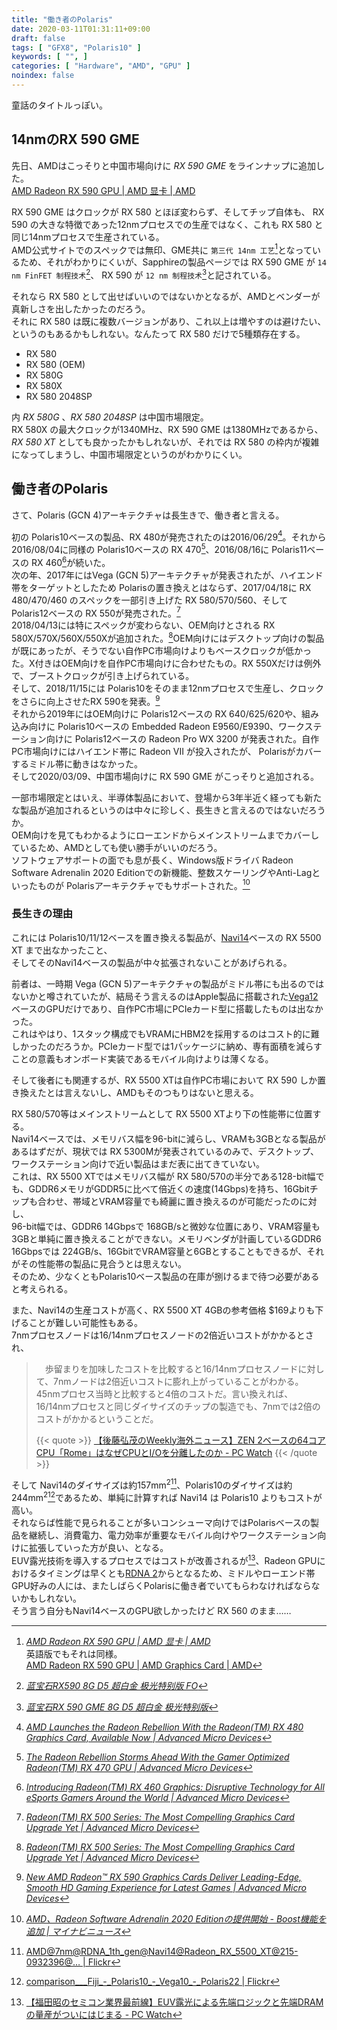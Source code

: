 ```yaml
---
title: "働き者のPolaris"
date: 2020-03-11T01:31:11+09:00
draft: false
tags: [ "GFX8", "Polaris10" ]
keywords: [ "", ]
categories: [ "Hardware", "AMD", "GPU" ]
noindex: false
---
```


童話のタイトルっぽい。  

## 14nmのRX 590 GME

先日、AMDはこっそりと中国市場向けに *RX 590 GME* をラインナップに追加した。  
[AMD Radeon RX 590 GPU | AMD 显卡 | AMD](https://www.amd.com/zh-hans/products/graphics/radeon-rx-590#product%20footnotetids_9496-1866-2116-816)  

RX 590 GME はクロックが RX 580 とほぼ変わらず、そしてチップ自体も、 RX 590 の大きな特徴であった12nmプロセスでの生産ではなく、これも RX 580 と同じ14nmプロセスで生産されている。  
AMD公式サイトでのスペックでは無印、GME共に `第三代 14nm 工艺`[^1]となっているため、それがわかりにくいが、Sapphireの製品ページでは RX 590 GME が `14 nm FinFET 制程技术`[^2]、 RX 590 が `12 nm 制程技术`[^3]と記されている。  

それなら RX 580 として出せばいいのではないかとなるが、AMDとベンダーが真新しさを出したかったのだろう。  
それに RX 580 は既に複数バージョンがあり、これ以上は増やすのは避けたい、というのもあるかもしれない。なんたって RX 580 だけで5種類存在する。

 * RX 580
 * RX 580 (OEM)
 * RX 580G
 * RX 580X
 * RX 580 2048SP

内 *RX 580G* 、*RX 580 2048SP* は中国市場限定。  
RX 580X の最大クロックが1340MHz、RX 590 GME は1380MHzであるから、*RX 580 XT* としても良かったかもしれないが、それでは RX 580 の枠内が複雑になってしまうし、中国市場限定というのがわかりにくい。  

[^1]: <cite>[AMD Radeon RX 590 GPU | AMD 显卡 | AMD](https://www.amd.com/zh-hans/products/graphics/radeon-rx-590#product%20footnotetids_9496-1866-2116-816)</cite> <br> 英語版でもそれは同様。<br> [AMD Radeon RX 590 GPU | AMD Graphics Card | AMD](https://www.amd.com/en/products/graphics/radeon-rx-590#product-specs)
[^2]: <cite>[蓝宝石RX590 8G D5 超白金 极光特别版 FO](https://www.sapphiretech.com/zh-cn/consumer/nitro-rx-590-8g-g5-se_c#Specification)</cite>
[^3]: <cite>[蓝宝石RX 590 GME 8G D5 超白金 极光特别版](https://www.sapphiretech.com/zh-cn/consumer/nitro-rx-590-gme-8g-g5-se_c#Specification)</cite>

## 働き者のPolaris
さて、Polaris (GCN 4)アーキテクチャは長生きで、働き者と言える。  

初の Polaris10ベースの製品、RX 480が発売されたのは2016/06/29[^4]。それから2016/08/04に同様の Polaris10ベースの RX 470[^5]、2016/08/16に Polaris11ベースの RX 460[^6]が続いた。  
次の年、2017年にはVega (GCN 5)アーキテクチャが発表されたが、ハイエンド帯をターゲットとしたため Polarisの置き換えとはならず、2017/04/18に RX 480/470/460 のスペックを一部引き上げた RX 580/570/560、そして Polaris12ベースの RX 550が発売された。[^7]  
2018/04/13には特にスペックが変わらない、OEM向けとされる RX 580X/570X/560X/550Xが追加された。[^8]OEM向けにはデスクトップ向けの製品が既にあったが、そうでない自作PC市場向けよりもベースクロックが低かった。X付きはOEM向けを自作PC市場向けに合わせたもの。RX 550Xだけは例外で、ブーストクロックが引き上げられている。  
そして、2018/11/15には Polaris10をそのまま12nmプロセスで生産し、クロックをさらに向上させたRX 590を発表。[^9]  
それから2019年にはOEM向けに Polaris12ベースの RX 640/625/620や、組み込み向けに Polaris10ベースの Embedded Radeon E9560/E9390、ワークステーション向けに Polaris12ベースの Radeon Pro WX 3200 が発表された。自作PC市場向けにはハイエンド帯に Radeon VII が投入されたが、 Polarisがカバーするミドル帯に動きはなかった。  
そして2020/03/09、中国市場向けに RX 590 GME がこっそりと追加される。  

一部市場限定とはいえ、半導体製品において、登場から3年半近く経っても新たな製品が追加されるというのは中々に珍しく、長生きと言えるのではないだろうか。  
OEM向けを見てもわかるようにローエンドからメインストリームまでカバーしているため、AMDとしても使い勝手がいいのだろう。  
ソフトウェアサポートの面でも息が長く、Windows版ドライバ Radeon Software Adrenalin 2020 Editionでの新機能、整数スケーリングやAnti-Lagといったものが Polarisアーキテクチャでもサポートされた。[^10]  

[^4]: <cite>[AMD Launches the Radeon Rebellion With the Radeon(TM) RX 480 Graphics Card, Available Now | Advanced Micro Devices](https://ir.amd.com/news-releases/news-release-details/amd-launches-radeon-rebellion-radeontm-rx-480-graphics-card)</cite>
[^5]: <cite>[The Radeon Rebellion Storms Ahead With the Gamer Optimized Radeon(TM) RX 470 GPU | Advanced Micro Devices](https://ir.amd.com/news-releases/news-release-details/radeon-rebellion-storms-ahead-gamer-optimized-radeontm-rx-470)</cite>
[^6]: <cite>[Introducing Radeon(TM) RX 460 Graphics: Disruptive Technology for All eSports Gamers Around the World | Advanced Micro Devices](https://ir.amd.com/news-releases/news-release-details/introducing-radeontm-rx-460-graphics-disruptive-technology-all)</cite>
[^7]: <cite>[Radeon(TM) RX 500 Series: The Most Compelling Graphics Card Upgrade Yet | Advanced Micro Devices](https://ir.amd.com/news-releases/news-release-details/radeontm-rx-500-series-most-compelling-graphics-card-upgrade-yet)</cite>
[^8]: <cite>[Radeon(TM) RX 500 Series: The Most Compelling Graphics Card Upgrade Yet | Advanced Micro Devices](https://ir.amd.com/news-releases/news-release-details/radeontm-rx-500-series-most-compelling-graphics-card-upgrade-yet)</cite>
[^9]: <cite>[New AMD Radeon™ RX 590 Graphics Cards Deliver Leading-Edge, Smooth HD Gaming Experience for Latest Games | Advanced Micro Devices](https://ir.amd.com/news-releases/news-release-details/new-amd-radeontm-rx-590-graphics-cards-deliver-leading-edge)</cite>
[^10]: <cite>[AMD、Radeon Software Adrenalin 2020 Editionの提供開始 - Boost機能を追加 | マイナビニュース](https://news.mynavi.jp/article/20191210-936136/)</cite>

### 長生きの理由
これには Polaris10/11/12ベースを置き換える製品が、[Navi14](/tags/navi14)ベースの RX 5500 XT まで出なかったこと、  
そしてそのNavi14ベースの製品が中々拡張されないことがあげられる。  

前者は、一時期 Vega (GCN 5)アーキテクチャの製品がミドル帯にも出るのではないかと噂されていたが、結局そう言えるのはApple製品に搭載された[Vega12](/tags/vega12)ベースのGPUだけであり、自作PC市場にPCIeカード型に搭載したものは出なかった。  
これはやはり、1スタック構成でもVRAMにHBM2を採用するのはコスト的に難しかったのだろうか。PCIeカード型では1パッケージに納め、専有面積を減らすことの意義もオンボード実装であるモバイル向けよりは薄くなる。  

そして後者にも関連するが、RX 5500 XTは自作PC市場において RX 590 しか置き換えたとは言えないし、AMDもそのつもりはないと思える。  

RX 580/570等はメインストリームとして RX 5500 XTより下の性能帯に位置する。  
Navi14ベースでは、メモリバス幅を96-bitに減らし、VRAMも3GBとなる製品があるはずだが、現状では RX 5300Mが発表されているのみで、デスクトップ、ワークステーション向けで近い製品はまだ表に出てきていない。  
これは、RX 5500 XTではメモリバス幅が RX 580/570の半分である128-bit幅でも、GDDR6メモリがGDDR5に比べて倍近くの速度(14Gbps)を持ち、16Gbitチップも合わせ、帯域とVRAM容量でも綺麗に置き換えるのが可能だったのに対し、  
96-bit幅では、GDDR6 14Gbpsで 168GB/sと微妙な位置にあり、VRAM容量も3GBと単純に置き換えることができない。メモリベンダが計画しているGDDR6 16Gbpsでは 224GB/s、16GbitでVRAM容量と6GBとすることもできるが、それがその性能帯の製品に見合うとは思えない。  
そのため、少なくともPolaris10ベース製品の在庫が捌けるまで待つ必要があると考えられる。  

また、Navi14の生産コストが高く、RX 5500 XT 4GBの参考価格 $169よりも下げることが難しい可能性もある。  
7nmプロセスノードは16/14nmプロセスノードの2倍近いコストがかかるとされ、

 > 　歩留まりを加味したコストを比較すると16/14nmプロセスノードに対して、7nmノードは2倍近いコストに膨れ上がっていることがわかる。45nmプロセス当時と比較すると4倍のコストだ。言い換えれば、16/14nmプロセスと同じダイサイズのチップの製造でも、7nmでは2倍のコストがかかるということだ。
 >
 > {{< quote >}} [【後藤弘茂のWeekly海外ニュース】ZEN 2ベースの64コアCPU「Rome」はなぜCPUとI/Oを分離したのか - PC Watch](https://pc.watch.impress.co.jp/docs/column/kaigai/1156455.html) {{< /quote >}}

そして Navi14のダイサイズは約157mm<sup>2</sup>[^11]、Polaris10のダイサイズは約244mm<sup>2</sup>[^12]であるため、単純に計算すれば Navi14 は Polaris10 よりもコストが高い。  
それならば性能で見られることが多いコンシューマ向けではPolarisベースの製品を継続し、消費電力、電力効率が重要なモバイル向けやワークステーション向けに拡張していった方が良い、となる。  
EUV露光技術を導入するプロセスではコストが改善されるが[^13]、Radeon GPUにおけるタイミングは早くとも[RDNA 2](/tags/rdna-2)からとなるため、ミドルやローエンド帯GPU好みの人には、またしばらくPolarisに働き者でいてもらわなければならないかもしれない。  
そう言う自分もNavi14ベースのGPU欲しかったけど RX 560 のまま……  

[^11]: [AMD@7nm@RDNA_1th_gen@Navi14@Radeon_RX_5500_XT@215-0932396@… | Flickr](https://www.flickr.com/photos/130561288@N04/49437016132/)
[^12]: [comparison\_\_\_Fiji\_-\_Polaris10\_-\_Vega10\_-\_Polaris22 | Flickr](https://www.flickr.com/photos/130561288@N04/46202429935/)
[^13]: [【福田昭のセミコン業界最前線】EUV露光による先端ロジックと先端DRAMの量産がついにはじまる - PC Watch](https://pc.watch.impress.co.jp/docs/column/semicon/1159880.html)
